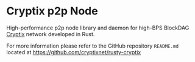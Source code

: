 # Cryptix p2p Node

High-performance p2p node library and daemon for high-BPS BlockDAG [Cryptix](https://cryptix.org) network developed in Rust.

For more information please refer to the GitHub repository `README.md` located at https://github.com/cryptixnet/rusty-cryptix
